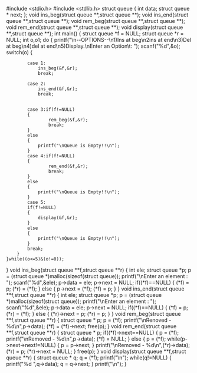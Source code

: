 #include <stdio.h>
#include <stdlib.h>
struct queue
{
	int data;
	struct queue * next;
};
void ins_beg(struct queue **,struct queue **);
void ins_end(struct queue **,struct queue **);
void rem_beg(struct queue **,struct queue **);
void rem_end(struct queue **,struct queue **);
void display(struct queue **,struct queue **);
int main()
{
	struct queue *f = NULL;
	struct queue *r = NULL;
	int o,o1;
	do
	{
		printf("\n--OPTIONS--\n1)Ins at beg\n2ins at end\n3)Del at beg\n4)del at end\n5)Display.\nEnter an Option\t: ");
		scanf("%d",&o);
		switch(o)
		{
		
			case 1:
				ins_beg(&f,&r);
				break;
				
			case 2:
				ins_end(&f,&r);
				break;
	
	        
	        case 3:if(f!=NULL)
			{
				    rem_beg(&f,&r);
				    break;
			}
			else
	        {
	        	printf("\nQueue is Empty!!\n");
	        }
			case 4:if(f!=NULL)
			{
				    rem_end(&f,&r);
				    break;
			}
			else
	        {
	        	printf("\nQueue is Empty!!\n");
	        }
	        case 5:
	        if(f!=NULL)
	        {
	        	display(&f,&r);
	        }
	        else
	        {
	        	printf("\nQueue is Empty!!\n");
	        }
	        break;
		}
	}while((o<=5)&(o!=0));
}
void ins_beg(struct queue **f,struct queue **r)
{
	int ele;
	struct queue *p;
	p = (struct queue *)malloc(sizeof(struct queue));
	printf("\nEnter an element : ");
	scanf("%d",&ele);
	p->data = ele;
	p->next = NULL;
	if((*f)==NULL)
	{
		(*f) = p;
		(*r) = (*f);
	}
	else
	{
		p->next = (*f);
		(*f) = p;
	}
}
void ins_end(struct queue **f,struct queue **r)
{
	int ele;
	struct queue *p;
	p = (struct queue *)malloc(sizeof(struct queue));
	printf("\nEnter an element : ");
	scanf("%d",&ele);
	p->data = ele;
	p->next = NULL;
	if((*f)==NULL)
	{
		(*f) = p;
		(*r) = (*f);
	}
	else
	{
		(*r)->next = p;
		(*r) = p;
	}
}
void rem_beg(struct queue **f,struct queue **r)
{
	struct queue * p;
	p = (*f);
	printf("\nRenoved - %d\n",p->data);
	(*f) = (*f)->next;
	free(p);
}
void rem_end(struct queue **f,struct queue **r)
{
	struct queue * p;
	if((*f)->next==NULL)
	{
		p = (*f);
		printf("\nRemoved - %d\n",p->data);
		(*f) = NULL;
	}
	else
	{
	    p = (*f);
	    while(p->next->next!=NULL)
	    {
	    	p = p->next;
	    }
	    printf("\nRemoved - %d\n",(*r)->data);
	    (*r) = p;
		(*r)->next = NULL;
	}
	free(p);
}
void display(struct queue **f,struct queue **r)
{
	struct queue * q;
	q = (*f);
	printf("\n");
	while(q!=NULL)
	{
		printf("%d ",q->data);
		q = q->next;
	}
	printf("\n");
}
